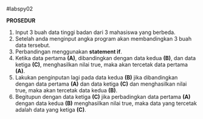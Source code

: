 #labspy02

**PROSEDUR**
  1. Input 3 buah data tinggi badan dari 3 mahasiswa yang berbeda.
  2. Setelah anda menginput angka program akan membandingkan 3 buah data tersebut.
  3. Perbandingan menggunakan **statement if**.
  4. Ketika data pertama **(A)**, dibandingkan dengan data kedua **(B)**, dan data ketiga **(C)**, menghasilkan nilai true, maka akan tercetak data pertama **(A)**.
  5. Lakukan penginputan lagi pada data kedua **(B)** jika dibandingkan dengan data pertama **(A)** dan data ketiga **(C)** dan menghasilkan nilai true, maka akan tercetak data kedua **(B)**.
  6. Begitupun dengan data ketiga **(C)** jika perbadingkan data pertama **(A)** dengan data kedua **(B)** menghasilkan nilai true, maka data yang tercetak adalah data yang ketiga **(C)**. 
  
